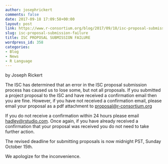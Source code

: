 ```yaml
---
author: josephrickert
comments: false
date: 2017-09-18 17:09:58+00:00
layout: post
link: https://www.r-consortium.org/blog/2017/09/18/isc-proposal-submission-failure
slug: isc-proposal-submission-failure
title: ISC PROPOSAL SUBMISSION FAILURE
wordpress_id: 358
categories:
- Blog
- News
- R Language
---
```


by Joseph Rickert

The ISC has determined that an error in the ISC proposal submission process has caused us to lose some, but not all proposals. If you submitted a project proposal to the ISC and have received a confirmation email then you are fine. However, if you have not received a confirmation email, please email your proposal as a pdf attachment to proposal@r-consortium.org

If you do not receive a confirmation within 24 hours please email hadley@rstudio.com. Once again, if you have already received a confirmation that your proposal was received you do not need to take further action.

The revised deadline for submitting proposals is now midnight PST, Sunday October 15th.

We apologize for the inconvenience.
